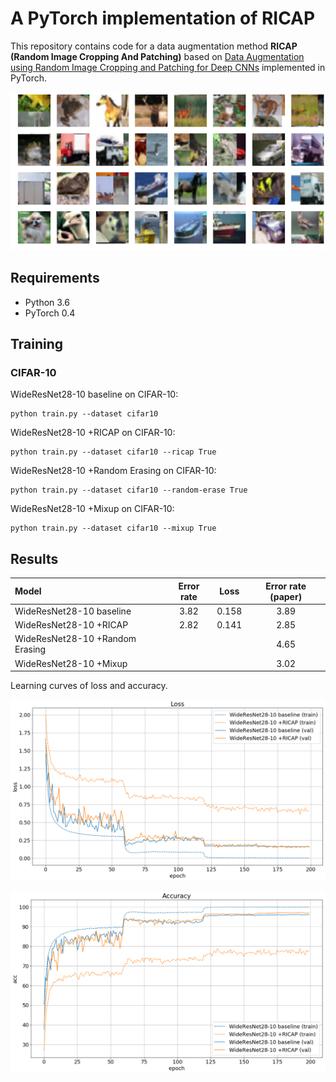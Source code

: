 # A PyTorch implementation of RICAP
This repository contains code for a data augmentation method **RICAP (Random Image Cropping And Patching)** based on [Data Augmentation using Random Image Cropping and Patching for Deep CNNs](https://arxiv.org/abs/1811.09030) implemented in PyTorch.

![example](example.png)

## Requirements
- Python 3.6
- PyTorch 0.4

## Training
### CIFAR-10
WideResNet28-10 baseline on CIFAR-10:
```
python train.py --dataset cifar10
```
WideResNet28-10 +RICAP on CIFAR-10:
```
python train.py --dataset cifar10 --ricap True
```
WideResNet28-10 +Random Erasing on CIFAR-10:
```
python train.py --dataset cifar10 --random-erase True
```
WideResNet28-10 +Mixup on CIFAR-10:
```
python train.py --dataset cifar10 --mixup True
```

## Results
| Model                                           | Error rate | Loss | Error rate (paper) |
|:------------------------------------------------|:----------:|:----:|:------------------:|
| WideResNet28-10 baseline                        |        3.82| 0.158|                3.89|
| WideResNet28-10 +RICAP                          |        2.82| 0.141|                2.85|
| WideResNet28-10 +Random Erasing                 |            |      |                4.65|
| WideResNet28-10 +Mixup                          |            |      |                3.02|

Learning curves of loss and accuracy.

![loss](loss.png)

![acc](acc.png)
